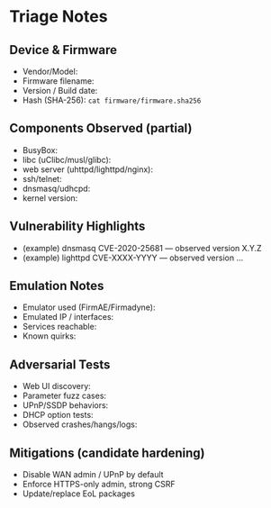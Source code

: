 # Triage Notes

## Device & Firmware
- Vendor/Model:
- Firmware filename:
- Version / Build date:
- Hash (SHA-256): `cat firmware/firmware.sha256`

## Components Observed (partial)
- BusyBox:
- libc (uClibc/musl/glibc):
- web server (uhttpd/lighttpd/nginx):
- ssh/telnet:
- dnsmasq/udhcpd:
- kernel version:

## Vulnerability Highlights
- (example) dnsmasq CVE-2020-25681 — observed version X.Y.Z
- (example) lighttpd CVE-XXXX-YYYY — observed version …

## Emulation Notes
- Emulator used (FirmAE/Firmadyne):
- Emulated IP / interfaces:
- Services reachable:
- Known quirks:

## Adversarial Tests
- Web UI discovery:
- Parameter fuzz cases:
- UPnP/SSDP behaviors:
- DHCP option tests:
- Observed crashes/hangs/logs:

## Mitigations (candidate hardening)
- Disable WAN admin / UPnP by default
- Enforce HTTPS-only admin, strong CSRF
- Update/replace EoL packages
